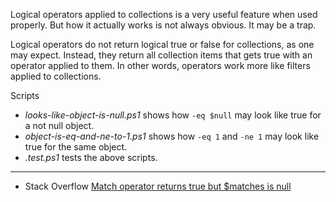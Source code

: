 
Logical operators applied to collections is a very useful feature when used
properly. But how it actually works is not always obvious. It may be a trap.

Logical operators do not return logical true or false for collections, as one
may expect. Instead, they return all collection items that gets true with an
operator applied to them. In other words, operators work more like filters
applied to collections.

Scripts

- *looks-like-object-is-null.ps1* shows how `-eq $null` may look like true for a not null object.
- *object-is-eq-and-ne-to-1.ps1* shows how `-eq 1` and `-ne 1` may look like true for the same object.
- *.test.ps1* tests the above scripts.

---

- Stack Overflow [Match operator returns true but $matches is null](http://stackoverflow.com/q/8651905/323582)
